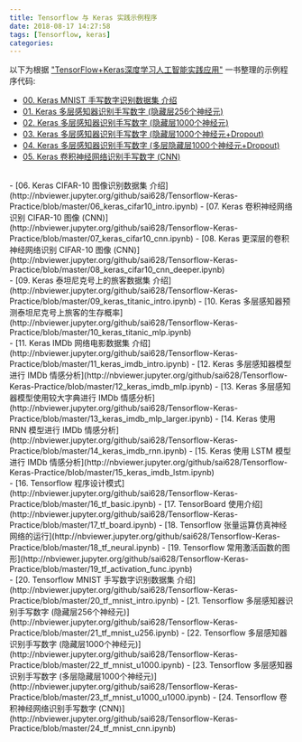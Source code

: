 ```yaml
---
title: Tensorflow 与 Keras 实践示例程序
date: 2018-08-17 14:27:58
tags: [Tensorflow, keras]
categories:
---
```


以下为根据 ["TensorFlow+Keras深度学习人工智能实践应用"](https://book.douban.com/subject/30206042/) 一书整理的示例程序代码:

- [00. Keras MNIST 手写数字识别数据集 介绍](http://nbviewer.jupyter.org/github/sai628/Tensorflow-Keras-Practice/blob/master/00_keras_mnist_intro.ipynb)
- [01. Keras 多层感知器识别手写数字 (隐藏层256个神经元)](http://nbviewer.jupyter.org/github/sai628/Tensorflow-Keras-Practice/blob/master/01_keras_mnist_u256.ipynb)
- [02. Keras 多层感知器识别手写数字 (隐藏层1000个神经元)](http://nbviewer.jupyter.org/github/sai628/Tensorflow-Keras-Practice/blob/master/02_keras_mnist_u1000.ipynb)
- [03. Keras 多层感知器识别手写数字 (隐藏层1000个神经元+Dropout)](http://nbviewer.jupyter.org/github/sai628/Tensorflow-Keras-Practice/blob/master/03_keras_mnist_u1000_dropout.ipynb)
- [04. Keras 多层感知器识别手写数字 (多层隐藏层1000个神经元+Dropout)](http://nbviewer.jupyter.org/github/sai628/Tensorflow-Keras-Practice/blob/master/04_keras_mnist_u1000_dropout_u1000_dropout.ipynb)
- [05. Keras 卷积神经网络识别手写数字 (CNN)](http://nbviewer.jupyter.org/github/sai628/Tensorflow-Keras-Practice/blob/master/05_keras_mnist_cnn.ipynb)
<br/>
- [06. Keras CIFAR-10 图像识别数据集 介绍](http://nbviewer.jupyter.org/github/sai628/Tensorflow-Keras-Practice/blob/master/06_keras_cifar10_intro.ipynb)
- [07. Keras 卷积神经网络识别 CIFAR-10 图像 (CNN)](http://nbviewer.jupyter.org/github/sai628/Tensorflow-Keras-Practice/blob/master/07_keras_cifar10_cnn.ipynb)
- [08. Keras 更深层的卷积神经网络识别 CIFAR-10 图像 (CNN)](http://nbviewer.jupyter.org/github/sai628/Tensorflow-Keras-Practice/blob/master/08_keras_cifar10_cnn_deeper.ipynb)
<br/>
<!-- more -->
- [09. Keras 泰坦尼克号上的旅客数据集 介绍](http://nbviewer.jupyter.org/github/sai628/Tensorflow-Keras-Practice/blob/master/09_keras_titanic_intro.ipynb)
- [10. Keras 多层感知器预测泰坦尼克号上旅客的生存概率](http://nbviewer.jupyter.org/github/sai628/Tensorflow-Keras-Practice/blob/master/10_keras_titanic_mlp.ipynb)
<br/>
- [11. Keras IMDb 网络电影数据集 介绍](http://nbviewer.jupyter.org/github/sai628/Tensorflow-Keras-Practice/blob/master/11_keras_imdb_intro.ipynb)
- [12. Keras 多层感知器模型进行 IMDb 情感分析](http://nbviewer.jupyter.org/github/sai628/Tensorflow-Keras-Practice/blob/master/12_keras_imdb_mlp.ipynb)
- [13. Keras 多层感知器模型使用较大字典进行 IMDb 情感分析](http://nbviewer.jupyter.org/github/sai628/Tensorflow-Keras-Practice/blob/master/13_keras_imdb_mlp_larger.ipynb)
- [14. Keras 使用 RNN 模型进行 IMDb 情感分析](http://nbviewer.jupyter.org/github/sai628/Tensorflow-Keras-Practice/blob/master/14_keras_imdb_rnn.ipynb)
- [15. Keras 使用 LSTM 模型进行 IMDb 情感分析](http://nbviewer.jupyter.org/github/sai628/Tensorflow-Keras-Practice/blob/master/15_keras_imdb_lstm.ipynb)
<br/>
- [16. Tensorflow 程序设计模式](http://nbviewer.jupyter.org/github/sai628/Tensorflow-Keras-Practice/blob/master/16_tf_basic.ipynb)
- [17. TensorBoard 使用介绍](http://nbviewer.jupyter.org/github/sai628/Tensorflow-Keras-Practice/blob/master/17_tf_board.ipynb)
- [18. Tensorflow 张量运算仿真神经网络的运行](http://nbviewer.jupyter.org/github/sai628/Tensorflow-Keras-Practice/blob/master/18_tf_neural.ipynb)
- [19. Tensorflow 常用激活函数的图形](http://nbviewer.jupyter.org/github/sai628/Tensorflow-Keras-Practice/blob/master/19_tf_activation_func.ipynb)
<br/>
- [20. Tensorflow MNIST 手写数字识别数据集 介绍](http://nbviewer.jupyter.org/github/sai628/Tensorflow-Keras-Practice/blob/master/20_tf_mnist_intro.ipynb)
- [21. Tensorflow 多层感知器识别手写数字 (隐藏层256个神经元)](http://nbviewer.jupyter.org/github/sai628/Tensorflow-Keras-Practice/blob/master/21_tf_mnist_u256.ipynb)
- [22. Tensorflow 多层感知器识别手写数字 (隐藏层1000个神经元)](http://nbviewer.jupyter.org/github/sai628/Tensorflow-Keras-Practice/blob/master/22_tf_mnist_u1000.ipynb)
- [23. Tensorflow 多层感知器识别手写数字 (多层隐藏层1000个神经元)](http://nbviewer.jupyter.org/github/sai628/Tensorflow-Keras-Practice/blob/master/23_tf_mnist_u1000_u1000.ipynb)
- [24. Tensorflow 卷积神经网络识别手写数字 (CNN)](http://nbviewer.jupyter.org/github/sai628/Tensorflow-Keras-Practice/blob/master/24_tf_mnist_cnn.ipynb)
